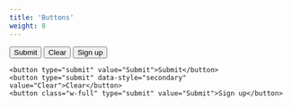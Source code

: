 ```yaml
---
title: 'Buttons'
weight: 8
---
```


<div class="flow">
  <button type="submit" value="Submit">Submit</button>
  <button type="submit" data-style="secondary" value="Clear">Clear</button>
  <button class="w-full" type="submit" value="Submit">Sign up</button>
</div>

```
<button type="submit" value="Submit">Submit</button>
<button type="submit" data-style="secondary" value="Clear">Clear</button>
<button class="w-full" type="submit" value="Submit">Sign up</button>
```
